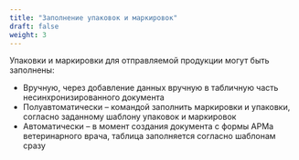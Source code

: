 ```yaml
---
title: "Заполнение упаковок и маркировок"
draft: false
weight: 3
---
```


Упаковки и маркировки для отправляемой продукции могут быть заполнены:

- Вручную, через добавление данных вручную в табличную часть несинхронизированного документа
- Полуавтоматически – командой заполнить маркировки и упаковки, согласно заданному шаблону упаковок и маркировок
- Автоматически – в момент создания документа с формы АРМа ветеринарного врача, таблица заполняется согласно шаблонам сразу
